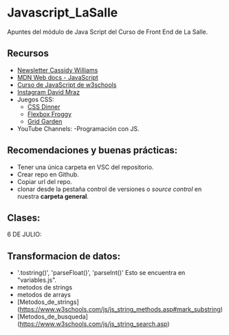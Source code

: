 # Javascript_LaSalle
Apuntes del módulo de Java Script del Curso de Front End de La Salle. 

## Recursos

- [Newsletter Cassidy Williams](https://cassidoo.co/newsletter/)
- [MDN Web docs - JavaScript](https://developer.mozilla.org/en-US/docs/Web/JavaScript)
- [Curso de JavaScript de w3schools](https://www.w3schools.com/js/)
- [Instagram David Mraz](https://www.instagram.com/davidm_ai/)
- Juegos CSS:
    - [CSS Dinner](https://flukeout.github.io/)
    - [Flexbox Froggy](https://flexboxfroggy.com/#es)
    - [Grid Garden](https://cssgridgarden.com/)
- YouTube Channels:
    -Programación con JS.

## Recomendaciones y buenas prácticas:

- Tener una única carpeta en VSC del repositorio.
- Crear repo en Github.
- Copiar url del repo.
- clonar desde la pestaña control de versiones o *source control* en nuestra **carpeta general**.


## Clases:

6 DE JULIO:

## Transformacion de datos:

- '.tostring()', 'parseFloat()', 'parseInt()'
Esto se encuentra en "variables.js".
- metodos de strings
- metodos de arrays
- [Metodos_de_strings] (https://www.w3schools.com/js/js_string_methods.asp#mark_substring)
- [Metodos_de_busqueda] (https://www.w3schools.com/js/js_string_search.asp)
